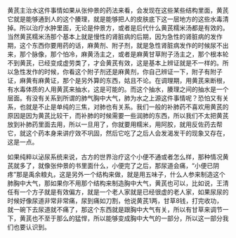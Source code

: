 黄芪主治水这件事情如果从张仲景的药法来看，会发现在这些某些结构里面，黄芪它就是能够通到人的这个腠理，就是能够把人的皮肤底下这一层地方的这些水毒清掉。所以治疗水肿里面，无论是仲景方，或者是后代什么黄芪糯米汤都是有效的。当然黄芪糯米汤那个基本上就是慢性的肾脏病的后期，因为急性的肾脏病的发作期，这个东西你要用药的话，麻黄剂、附子剂，就是急性肾脏病发作的时候尿不出来，那个脉像，那个怕冷，麻黄汤主之，或者是麻黄甘草附子汤主之，那个根本轮不到黄芪，已经变成虚劳类了，才会黄芪有效，这是基本上辨证就是不一样的。所以急性发作的时候，你看这个附子剂还是麻黄剂，你自己辨证一下，附子有附子证，麻黄有麻黄证，那个是另外算的东西，姑且不论。在调理期，用黄芪来断根，有水毒体质的人用黄芪来抽水，这是可能的。而这个抽水，腠理之间的抽水是一个层面。有没有关系到所谓的肺气胸中大气，肺为水之上源这件事情呢？恐怕又有关系，也就是不止是单纯的三焦，对肺也有关系。我们一般的补肺药不喜欢用黄芪的原因是因为黄芪比较干，而补肺的时候需要一些润肺的东西，所以我们不太把黄芪放到补肺药里面去用，所以一旦用了，你就要用糯米，用阿胶，就用反佐药去帮它，就这个药本身来讲疗效不巩固，然后它吃了之后人会发渴发干的现象又存在，这是一点。

如果纯粹以泌尿系统来说，古方的世界治疗这个小便不通或者怎么样，那种情况黄芪就多了，就像张仲景的书里面什么，小便完了之后，那尿道会痛，“小便已阴疼”那是禹余粮丸，这是另外一个结构来做，就是用五味子，什么人参来制造这个肺胸中大气，那如果你不用那个结构来制造胸中大气，黄芪也可以，比如说，王清任有一个方子就是有效偏方，就是一个老人家就是已经很虚的老人家，如果尿尿的时候好像尿道非常非常痛，尿到痛如刀割，他说黄芪1两，甘草8钱，打完收功，就一碗下去尿道就不痛了，那这个东西就是跟胸中大气有关，所以有甘草来调节一下，黄芪也不至于那么的猛悍，所以能够变成胸中大气的一部分，所以这一部分我们也要认识到。
